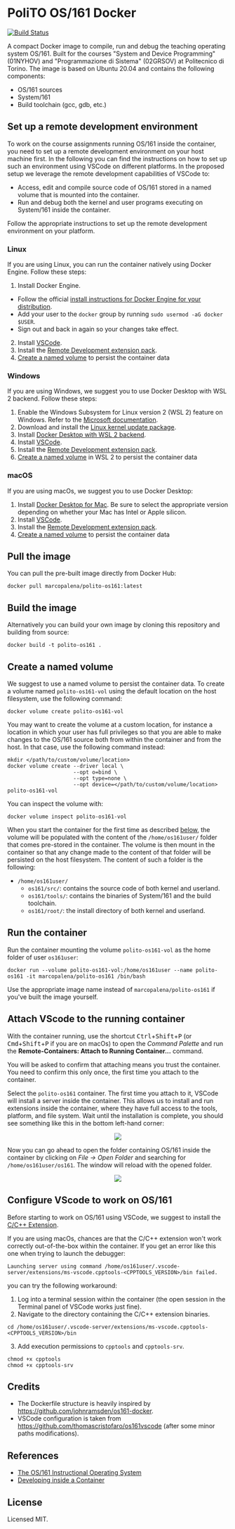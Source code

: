 # PoliTO OS/161 Docker
[![Build Status](https://app.travis-ci.com/marcopalena/polito-os161-docker.svg?token=TwUrTvqp6M7vKrhM3xmD&branch=main)](https://app.travis-ci.com/marcopalena/polito-os161-docker)

A compact Docker image to compile, run and debug the teaching operating system OS/161. Built for the courses "System and Device Programming" (01NYHOV) and "Programmazione di Sistema" (02GRSOV) at Politecnico di Torino. The image is based on Ubuntu 20.04 and contains the following components:
- OS/161 sources
- System/161
- Build toolchain (gcc, gdb, etc.)

## Set up a remote development environment
To work on the course assignments running OS/161 inside the container, you need to set up a remote development environment on your host machine first. In the following you can find the instructions on how to set up such an environment using VSCode on different platforms. In the proposed setup we leverage the remote development capabilities of VSCode to:
 - Access, edit and compile source code of OS/161 stored in a named volume that is mounted into the container.
 - Run and debug both the kernel and user programs executing on System/161 inside the container.

Follow the appropriate instructions to set up the remote development environment on your platform.

### Linux
If you are using Linux, you can run the container natively using Docker Engine. Follow these steps:
1. Install Docker Engine.
  - Follow the official [install instructions for Docker Engine for your distribution](https://docs.docker.com/install/#supported-platforms).
  - Add your user to the `docker` group by running `sudo usermod -aG docker $USER`.
  - Sign out and back in again so your changes take effect.
2. Install [VSCode](https://code.visualstudio.com/).
3. Install the [Remote Development extension pack](https://aka.ms/vscode-remote/download/extension).
4. [Create a named volume](#create-a-named-volume) to persist the container data

### Windows
If you are using Windows, we suggest you to use Docker Desktop with WSL 2 backend. Follow these steps:
1. Enable the Windows Subsystem for Linux version 2 (WSL 2) feature on Windows. Refer to the [Microsoft documentation](https://docs.microsoft.com/en-us/windows/wsl/install-win10).
2. Download and install the [Linux kernel update package](https://docs.microsoft.com/windows/wsl/wsl2-kernel).
3. Install [Docker Desktop with WSL 2 backend](https://docs.docker.com/desktop/windows/wsl/).
4. Install [VSCode](https://code.visualstudio.com/).
5. Install the [Remote Development extension pack](https://aka.ms/vscode-remote/download/extension).
6. [Create a named volume](#create-a-named-volume) in WSL 2 to persist the container data

### macOS
If you are using macOs, we suggest you to use Docker Desktop:
1. Install [Docker Desktop for Mac](https://hub.docker.com/editions/community/docker-ce-desktop-mac). Be sure to select the appropriate version depending on whether your Mac has Intel or Apple silicon.
2. Install [VSCode](https://code.visualstudio.com/).
3. Install the [Remote Development extension pack](https://aka.ms/vscode-remote/download/extension).
4. [Create a named volume](#create-a-named-volume) to persist the container data

## Pull the image
You can pull the pre-built image directly from Docker Hub:
```
docker pull marcopalena/polito-os161:latest
```

## Build the image 
Alternatively you can build your own image by cloning this repository and building from source:
```
docker build -t polito-os161 .
```

## Create a named volume
We suggest to use a named volume to persist the container data. To create a volume named `polito-os161-vol` using the default location on the host filesystem, use the following command:
```
docker volume create polito-os161-vol
```
You may want to create the volume at a custom location, for instance a location in which your user has full privileges so that you are able to make changes to the OS/161 source both from within the container and from the host. In that case, use the following command instead:
```
mkdir </path/to/custom/volume/location>
docker volume create --driver local \
                     --opt o=bind \
                     --opt type=none \
                     --opt device=</path/to/custom/volume/location> polito-os161-vol
```
You can inspect the volume with:
```
docker volume inspect polito-os161-vol
``` 

When you start the container for the first time as described [below](#run-the-container), the volume will be populated with the content of the `/home/os161user/` folder that comes pre-stored in the container. The volume is then mount in the container so that any change made to the content of that folder will be persisted on the host filesystem. The content of such a folder is the following:
- `/home/os161user/`
  - `os161/src/`: contains the source code of both kernel and userland.
  - `os161/tools/`: contains the binaries of System/161 and the build toolchain.
  - `os161/root/`: the install directory of both kernel and userland.

## Run the container
Run the container mounting the volume `polito-os161-vol` as the home folder of user `os161user`:
```
docker run --volume polito-os161-vol:/home/os161user --name polito-os161 -it marcopalena/polito-os161 /bin/bash
```
Use the appropriate image name instead of `marcopalena/polito-os161` if you've built the image yourself.

## Attach VScode to the running container
With the container running, use the shortcut <kbd>Ctrl</kbd>+<kbd>Shift</kbd>+<kbd>P</kbd> (or <kbd>Cmd</kbd>+<kbd>Shift</kbd>+<kbd>P</kbd> if you are on macOs) to open the *Command Palette* and run the **Remote-Containers: Attach to Running Container...** command.

You will be asked to confirm that attaching means you trust the container. You need to confirm this only once, the first time you attach to the container.

Select the `polito-os161` container. The first time you attach to it, VSCode will install a server inside the container. This allows us to install and run extensions inside the container, where they have full access to the tools, platform, and file system. Wait until the installation is complete, you should see something like this in the bottom left-hand corner:
<p align="center">
  <img src="https://user-images.githubusercontent.com/29371432/158082590-a3a20e4c-0f9c-45e0-88e5-198c5b6653c2.png" />
</p>

Now you can go ahead to open the folder containing OS/161 inside the container by clicking on *File -> Open Folder* and searching for `/home/os161user/os161`. The window will reload with the opened folder.

<p align="center">
  <img src="https://user-images.githubusercontent.com/29371432/158080339-c345af3e-adea-44b4-9601-db11daffd741.png" />
</p>

## Configure VScode to work on OS/161

Before starting to work on OS/161 using VSCode, we suggest to install the [C/C++ Extension](https://code.visualstudio.com/docs/languages/cpp).

If you are using macOs, chances are that the C/C++ extension won't work correctly out-of-the-box within the container. If you get an error like this one when trying to launch the debugger:
```
Launching server using command /home/os161user/.vscode-server/extensions/ms-vscode.cpptools-<CPPTOOLS_VERSION>/bin failed.
```
you can try the following workaround:
1. Log into a terminal session within the container (the open session in the Terminal panel of VSCode works just fine).
2. Navigate to the directory containing the C/C++ extension binaries.
```
cd /home/os161user/.vscode-server/extensions/ms-vscode.cpptools-<CPPTOOLS_VERSION>/bin
```
3. Add execution permissions to `cpptools` and `cpptools-srv`.
```
chmod +x cpptools
chmod +x cpptools-srv
```

## Credits
- The Dockerfile structure is heavily inspired by https://github.com/johnramsden/os161-docker. 
- VSCode configuration is taken from https://github.com/thomascristofaro/os161vscode (after some minor paths modifications).

## References
* [The OS/161 Instructional Operating System](http://www.os161.org/)
* [Developing inside a Container](https://code.visualstudio.com/docs/remote/containers)

## License
Licensed MIT.
